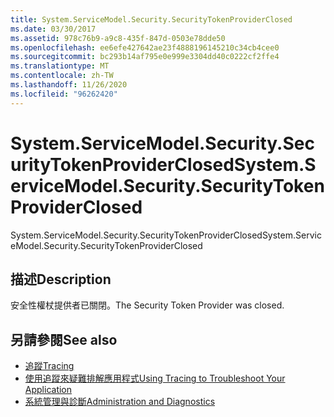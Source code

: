 ```yaml
---
title: System.ServiceModel.Security.SecurityTokenProviderClosed
ms.date: 03/30/2017
ms.assetid: 978c76b9-a9c8-435f-847d-0503e78dde50
ms.openlocfilehash: ee6efe427642ae23f4888196145210c34cb4cee0
ms.sourcegitcommit: bc293b14af795e0e999e3304dd40c0222cf2ffe4
ms.translationtype: MT
ms.contentlocale: zh-TW
ms.lasthandoff: 11/26/2020
ms.locfileid: "96262420"
---
```

# <a name="systemservicemodelsecuritysecuritytokenproviderclosed"></a><span data-ttu-id="c36e9-102">System.ServiceModel.Security.SecurityTokenProviderClosed</span><span class="sxs-lookup"><span data-stu-id="c36e9-102">System.ServiceModel.Security.SecurityTokenProviderClosed</span></span>

<span data-ttu-id="c36e9-103">System.ServiceModel.Security.SecurityTokenProviderClosed</span><span class="sxs-lookup"><span data-stu-id="c36e9-103">System.ServiceModel.Security.SecurityTokenProviderClosed</span></span>  
  
## <a name="description"></a><span data-ttu-id="c36e9-104">描述</span><span class="sxs-lookup"><span data-stu-id="c36e9-104">Description</span></span>  

 <span data-ttu-id="c36e9-105">安全性權杖提供者已關閉。</span><span class="sxs-lookup"><span data-stu-id="c36e9-105">The Security Token Provider was closed.</span></span>  
  
## <a name="see-also"></a><span data-ttu-id="c36e9-106">另請參閱</span><span class="sxs-lookup"><span data-stu-id="c36e9-106">See also</span></span>

- [<span data-ttu-id="c36e9-107">追蹤</span><span class="sxs-lookup"><span data-stu-id="c36e9-107">Tracing</span></span>](index.md)
- [<span data-ttu-id="c36e9-108">使用追蹤來疑難排解應用程式</span><span class="sxs-lookup"><span data-stu-id="c36e9-108">Using Tracing to Troubleshoot Your Application</span></span>](using-tracing-to-troubleshoot-your-application.md)
- [<span data-ttu-id="c36e9-109">系統管理與診斷</span><span class="sxs-lookup"><span data-stu-id="c36e9-109">Administration and Diagnostics</span></span>](../index.md)
